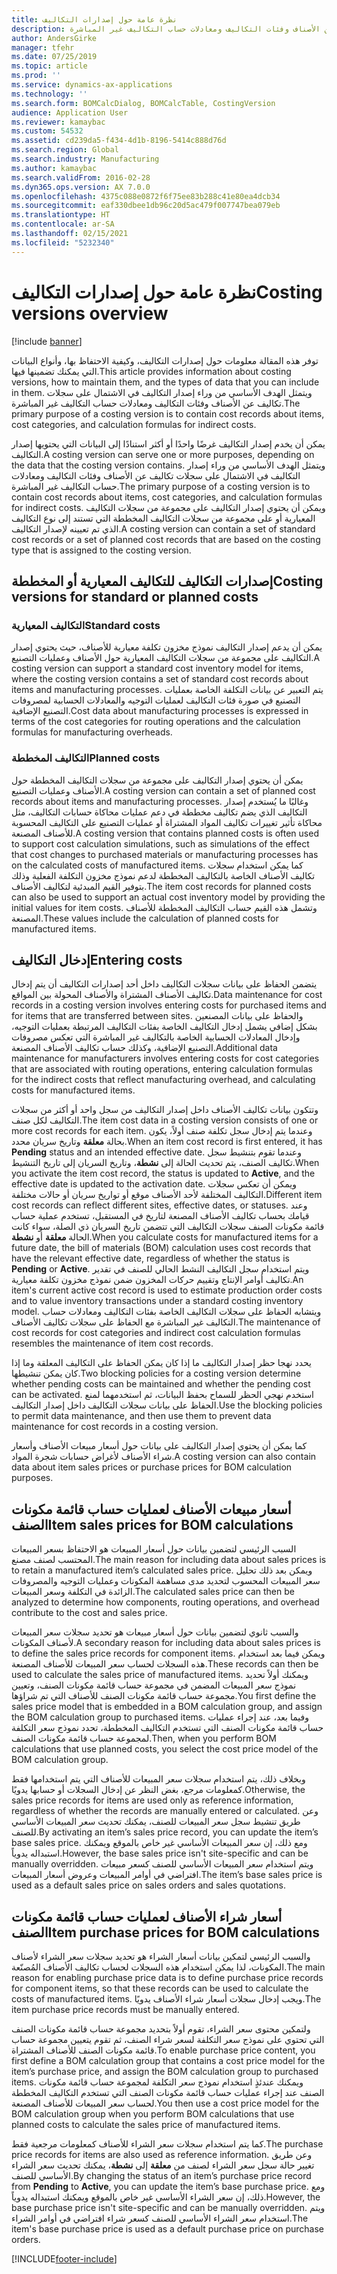 ```yaml
---
title: نظرة عامة حول إصدارات التكاليف
description: توفر هذه المقالة معلومات حول إصدارات التكاليف، وكيفية الاحتفاظ بها، وأنواع البيانات التي يمكنك تضمينها فيها. ويتمثل الهدف الأساسي من وراء إصدار التكاليف في الاشتمال على سجلات تكاليف عن الأصناف وفئات التكاليف ومعادلات حساب التكاليف غير المباشرة.
author: AndersGirke
manager: tfehr
ms.date: 07/25/2019
ms.topic: article
ms.prod: ''
ms.service: dynamics-ax-applications
ms.technology: ''
ms.search.form: BOMCalcDialog, BOMCalcTable, CostingVersion
audience: Application User
ms.reviewer: kamaybac
ms.custom: 54532
ms.assetid: cd239da5-f434-4d1b-8196-5414c888d76d
ms.search.region: Global
ms.search.industry: Manufacturing
ms.author: kamaybac
ms.search.validFrom: 2016-02-28
ms.dyn365.ops.version: AX 7.0.0
ms.openlocfilehash: 4375c088e0872f6f75ee83b288c41e80ea4dcb34
ms.sourcegitcommit: eaf330dbee1db96c20d5ac479f007747bea079eb
ms.translationtype: HT
ms.contentlocale: ar-SA
ms.lasthandoff: 02/15/2021
ms.locfileid: "5232340"
---
```

# <a name="costing-versions-overview"></a><span data-ttu-id="ba578-104">نظرة عامة حول إصدارات التكاليف</span><span class="sxs-lookup"><span data-stu-id="ba578-104">Costing versions overview</span></span>

[!include [banner](../includes/banner.md)]

<span data-ttu-id="ba578-105">توفر هذه المقالة معلومات حول إصدارات التكاليف، وكيفية الاحتفاظ بها، وأنواع البيانات التي يمكنك تضمينها فيها.</span><span class="sxs-lookup"><span data-stu-id="ba578-105">This article provides information about costing versions, how to maintain them, and the types of data that you can include in them.</span></span> <span data-ttu-id="ba578-106">ويتمثل الهدف الأساسي من وراء إصدار التكاليف في الاشتمال على سجلات تكاليف عن الأصناف وفئات التكاليف ومعادلات حساب التكاليف غير المباشرة.</span><span class="sxs-lookup"><span data-stu-id="ba578-106">The primary purpose of a costing version is to contain cost records about items, cost categories, and calculation formulas for indirect costs.</span></span>

<span data-ttu-id="ba578-107">يمكن أن يخدم إصدار التكاليف غرضًا واحدًا أو أكثر استنادًا إلى البيانات التي يحتويها إصدار التكاليف.</span><span class="sxs-lookup"><span data-stu-id="ba578-107">A costing version can serve one or more purposes, depending on the data that the costing version contains.</span></span> <span data-ttu-id="ba578-108">ويتمثل الهدف الأساسي من وراء إصدار التكاليف في الاشتمال على سجلات تكاليف عن الأصناف وفئات التكاليف ومعادلات حساب التكاليف غير المباشرة.</span><span class="sxs-lookup"><span data-stu-id="ba578-108">The primary purpose of a costing version is to contain cost records about items, cost categories, and calculation formulas for indirect costs.</span></span> <span data-ttu-id="ba578-109">ويمكن أن يحتوي إصدار التكاليف على مجموعة من سجلات التكاليف المعيارية أو على مجموعة من سجلات التكاليف المخططة التي تستند إلى نوع التكاليف الذي تم تعيينه لإصدار التكاليف.</span><span class="sxs-lookup"><span data-stu-id="ba578-109">A costing version can contain a set of standard cost records or a set of planned cost records that are based on the costing type that is assigned to the costing version.</span></span>

## <a name="costing-versions-for-standard-or-planned-costs"></a><span data-ttu-id="ba578-110">إصدارات التكاليف للتكاليف المعيارية أو المخططة</span><span class="sxs-lookup"><span data-stu-id="ba578-110">Costing versions for standard or planned costs</span></span>
### <a name="standard-costs"></a><span data-ttu-id="ba578-111">التكاليف المعيارية</span><span class="sxs-lookup"><span data-stu-id="ba578-111">Standard costs</span></span>

<span data-ttu-id="ba578-112">يمكن أن يدعم إصدار التكاليف نموذج مخزون تكلفة معيارية للأصناف، حيث يحتوي إصدار التكاليف على مجموعة من سجلات التكاليف المعيارية حول الأصناف وعمليات التصنيع.</span><span class="sxs-lookup"><span data-stu-id="ba578-112">A costing version can support a standard cost inventory model for items, where the costing version contains a set of standard cost records about items and manufacturing processes.</span></span> <span data-ttu-id="ba578-113">يتم التعبير عن بيانات التكلفة الخاصة بعمليات التصنيع في صورة فئات التكاليف لعمليات التوجيه والمعادلات الحسابية لمصروفات التصنيع الإضافية.</span><span class="sxs-lookup"><span data-stu-id="ba578-113">Cost data about manufacturing processes is expressed in terms of the cost categories for routing operations and the calculation formulas for manufacturing overheads.</span></span>

### <a name="planned-costs"></a><span data-ttu-id="ba578-114">التكاليف المخططة</span><span class="sxs-lookup"><span data-stu-id="ba578-114">Planned costs</span></span>

<span data-ttu-id="ba578-115">يمكن أن يحتوي إصدار التكاليف على مجموعة من سجلات التكاليف المخططة حول الأصناف وعمليات التصنيع.</span><span class="sxs-lookup"><span data-stu-id="ba578-115">A costing version can contain a set of planned cost records about items and manufacturing processes.</span></span> <span data-ttu-id="ba578-116">وغالبًا ما يُستخدم إصدار التكاليف الذي يضم تكاليف مخططة في دعم عمليات محاكاة حسابات التكاليف، مثل محاكاة تأثير تغييرات تكاليف المواد المشتراة أو عمليات التصنيع على التكاليف المحسوبة للأصناف المصنعة.</span><span class="sxs-lookup"><span data-stu-id="ba578-116">A costing version that contains planned costs is often used to support cost calculation simulations, such as simulations of the effect that cost changes to purchased materials or manufacturing processes has on the calculated costs of manufactured items.</span></span> <span data-ttu-id="ba578-117">كما يمكن استخدام سجلات تكاليف الأصناف الخاصة بالتكاليف المخططة لدعم نموذج مخزون التكلفة الفعلية وذلك بتوفير القيم المبدئية لتكاليف الأصناف.</span><span class="sxs-lookup"><span data-stu-id="ba578-117">The item cost records for planned costs can also be used to support an actual cost inventory model by providing the initial values for item costs.</span></span> <span data-ttu-id="ba578-118">وتشمل هذه القيم حساب التكاليف المخططة للأصناف المصنعة.</span><span class="sxs-lookup"><span data-stu-id="ba578-118">These values include the calculation of planned costs for manufactured items.</span></span>

## <a name="entering-costs"></a><span data-ttu-id="ba578-119">إدخال التكاليف</span><span class="sxs-lookup"><span data-stu-id="ba578-119">Entering costs</span></span>
<span data-ttu-id="ba578-120">يتضمن الحفاظ على بيانات سجلات التكاليف داخل أحد إصدارات التكاليف أن يتم إدخال تكاليف الأصناف المشتراة والأصناف المحولة بين المواقع.</span><span class="sxs-lookup"><span data-stu-id="ba578-120">Data maintenance for cost records in a costing version involves entering costs for purchased items and for items that are transferred between sites.</span></span> <span data-ttu-id="ba578-121">والحفاظ على بيانات المصنعين بشكل إضافي يشمل إدخال التكاليف الخاصة بفئات التكاليف المرتبطة بعمليات التوجيه، وإدخال المعادلات الحسابية الخاصة بالتكاليف غير المباشرة التي تعكس مصروفات التصنيع الإضافية، وكذلك حساب تكاليف الأصناف المصنعة.</span><span class="sxs-lookup"><span data-stu-id="ba578-121">Additional data maintenance for manufacturers involves entering costs for cost categories that are associated with routing operations, entering calculation formulas for the indirect costs that reflect manufacturing overhead, and calculating costs for manufactured items.</span></span> 

<span data-ttu-id="ba578-122">وتتكون بيانات تكاليف الأصناف داخل إصدار التكاليف من سجل واحد أو أكثر من سجلات التكاليف لكل صنف.</span><span class="sxs-lookup"><span data-stu-id="ba578-122">The item cost data in a costing version consists of one or more cost records for each item.</span></span> <span data-ttu-id="ba578-123">وعندما يتم إدخال سجل تكلفة صنف أولاً، يكون بحالة **معلقة** وتاريخ سريان محدد.</span><span class="sxs-lookup"><span data-stu-id="ba578-123">When an item cost record is first entered, it has **Pending** status and an intended effective date.</span></span> <span data-ttu-id="ba578-124">وعندما تقوم بتنشيط سجل تكاليف الصنف، يتم تحديث الحالة إلى **نشطة**، وتاريخ السريان إلى تاريخ التنشيط.</span><span class="sxs-lookup"><span data-stu-id="ba578-124">When you activate the item cost record, the status is updated to **Active**, and the effective date is updated to the activation date.</span></span> <span data-ttu-id="ba578-125">ويمكن أن تعكس سجلات التكاليف المختلفة لأحد الأصناف موقع أو تواريخ سريان أو حالات مختلفة.</span><span class="sxs-lookup"><span data-stu-id="ba578-125">Different item cost records can reflect different sites, effective dates, or statuses.</span></span> <span data-ttu-id="ba578-126">وعند قيامك بحساب تكاليف الأصناف المصنعة لتاريخ في المستقبل، تستخدم عملية حساب قائمة مكونات الصنف سجلات التكاليف التي تتضمن تاريخ السريان ذي الصلة، سواء كانت الحالة **معلقة** أو **نشطة**.</span><span class="sxs-lookup"><span data-stu-id="ba578-126">When you calculate costs for manufactured items for a future date, the bill of materials (BOM) calculation uses cost records that have the relevant effective date, regardless of whether the status is **Pending** or **Active**.</span></span> <span data-ttu-id="ba578-127">ويتم استخدام سجل التكاليف النشط الحالي للصنف في تقدير تكاليف أوامر الإنتاج وتقييم حركات المخزون ضمن نموذج مخزون تكلفة معيارية.</span><span class="sxs-lookup"><span data-stu-id="ba578-127">An item's current active cost record is used to estimate production order costs and to value inventory transactions under a standard costing inventory model.</span></span> <span data-ttu-id="ba578-128">ويتشابه الحفاظ على سجلات التكاليف الخاصة بفئات التكاليف ومعادلات حساب التكاليف غير المباشرة مع الحفاظ على سجلات تكاليف الأصناف.</span><span class="sxs-lookup"><span data-stu-id="ba578-128">The maintenance of cost records for cost categories and indirect cost calculation formulas resembles the maintenance of item cost records.</span></span> 

<span data-ttu-id="ba578-129">يحدد نهجا حظر إصدار التكاليف ما إذا كان يمكن الحفاظ على التكاليف المعلقة وما إذا كان يمكن تنشيطها.</span><span class="sxs-lookup"><span data-stu-id="ba578-129">Two blocking policies for a costing version determine whether pending costs can be maintained and whether the pending cost can be activated.</span></span> <span data-ttu-id="ba578-130">استخدم نهجي الحظر للسماح بحفظ البيانات، ثم استخدمهما لمنع الحفاظ على بيانات سجلات التكاليف داخل إصدار التكاليف.</span><span class="sxs-lookup"><span data-stu-id="ba578-130">Use the blocking policies to permit data maintenance, and then use them to prevent data maintenance for cost records in a costing version.</span></span> 

<span data-ttu-id="ba578-131">كما يمكن أن يحتوي إصدار التكاليف على بيانات حول أسعار مبيعات الأصناف وأسعار شراء الأصناف لأغراض حسابات شجرة المواد.</span><span class="sxs-lookup"><span data-stu-id="ba578-131">A costing version can also contain data about item sales prices or purchase prices for BOM calculation purposes.</span></span>

## <a name="item-sales-prices-for-bom-calculations"></a><span data-ttu-id="ba578-132">أسعار مبيعات الأصناف لعمليات حساب قائمة مكونات الصنف</span><span class="sxs-lookup"><span data-stu-id="ba578-132">Item sales prices for BOM calculations</span></span>
<span data-ttu-id="ba578-133">السبب الرئيسي لتضمين بيانات حول أسعار المبيعات هو الاحتفاظ بسعر المبيعات المحتسب لصنف مصنع.</span><span class="sxs-lookup"><span data-stu-id="ba578-133">The main reason for including data about sales prices is to retain a manufactured item’s calculated sales price.</span></span> <span data-ttu-id="ba578-134">ويمكن بعد ذلك تحليل سعر المبيعات المحسوب لتحديد مدى مساهمة المكونات وعمليات التوجيه والمصروفات الزائدة في التكلفة وسعر المبيعات.</span><span class="sxs-lookup"><span data-stu-id="ba578-134">The calculated sales price can then be analyzed to determine how components, routing operations, and overhead contribute to the cost and sales price.</span></span> 

<span data-ttu-id="ba578-135">والسبب ثانوي لتضمين بيانات حول أسعار مبيعات هو تحديد سجلات سعر المبيعات لأصناف المكونات.</span><span class="sxs-lookup"><span data-stu-id="ba578-135">A secondary reason for including data about sales prices is to define the sales price records for component items.</span></span> <span data-ttu-id="ba578-136">ويمكن فيما بعد استخدام هذه السجلات لحساب سعر المبيعات للأصناف المصنعة.</span><span class="sxs-lookup"><span data-stu-id="ba578-136">These records can then be used to calculate the sales price of manufactured items.</span></span> <span data-ttu-id="ba578-137">ويمكنك أولاً تحديد نموذج سعر المبيعات المضمن في مجموعة حساب قائمة مكونات الصنف، وتعيين مجموعة حساب قائمة مكونات الصنف للأصناف التي تم شراؤها.</span><span class="sxs-lookup"><span data-stu-id="ba578-137">You first define the sales price model that is embedded in a BOM calculation group, and assign the BOM calculation group to purchased items.</span></span> <span data-ttu-id="ba578-138">وفيما بعد، عند إجراء عمليات حساب قائمة مكونات الصنف التي تستخدم التكاليف المخططة، تحدد نموذج سعر التكلفة لمجموعة حساب قائمة مكونات الصنف.</span><span class="sxs-lookup"><span data-stu-id="ba578-138">Then, when you perform BOM calculations that use planned costs, you select the cost price model of the BOM calculation group.</span></span> 

<span data-ttu-id="ba578-139">وبخلاف ذلك، يتم استخدام سجلات سعر المبيعات للأصناف التي يتم استخدامها فقط كمعلومات مرجع، بغض النظر عن إدخال السجلات أو حسابها يدويًا.</span><span class="sxs-lookup"><span data-stu-id="ba578-139">Otherwise, the sales price records for items are used only as reference information, regardless of whether the records are manually entered or calculated.</span></span> <span data-ttu-id="ba578-140">وعن طريق تنشيط سجل سعر المبيعات للصنف، يمكنك تحديث سعر المبيعات الأساسي للصنف.</span><span class="sxs-lookup"><span data-stu-id="ba578-140">By activating an item’s sales price record, you can update the item’s base sales price.</span></span> <span data-ttu-id="ba578-141">ومع ذلك، إن سعر المبيعات الأساسي غير خاص بالموقع ويمكنك استبداله يدوياً.</span><span class="sxs-lookup"><span data-stu-id="ba578-141">However, the base sales price isn't site-specific and can be manually overridden.</span></span> <span data-ttu-id="ba578-142">ويتم استخدام سعر المبيعات الأساسي للصنف كسعر مبيعات افتراضي في أوامر المبيعات وعروض أسعار المبيعات.</span><span class="sxs-lookup"><span data-stu-id="ba578-142">The item’s base sales price is used as a default sales price on sales orders and sales quotations.</span></span>

## <a name="item-purchase-prices-for-bom-calculations"></a><span data-ttu-id="ba578-143">أسعار شراء الأصناف لعمليات حساب قائمة مكونات الصنف</span><span class="sxs-lookup"><span data-stu-id="ba578-143">Item purchase prices for BOM calculations</span></span>
<span data-ttu-id="ba578-144">والسبب الرئيسي لتمكين بيانات أسعار الشراء هو تحديد سجلات سعر الشراء لأصناف المكونات، لذا يمكن استخدام هذه السجلات لحساب تكاليف الأصناف المُصنّعة.</span><span class="sxs-lookup"><span data-stu-id="ba578-144">The main reason for enabling purchase price data is to define purchase price records for component items, so that these records can be used to calculate the costs of manufactured items.</span></span> <span data-ttu-id="ba578-145">ويجب إدخال سجلات أسعار شراء الأصناف يدويًا.</span><span class="sxs-lookup"><span data-stu-id="ba578-145">The item purchase price records must be manually entered.</span></span> 

<span data-ttu-id="ba578-146">ولتمكين محتوى سعر الشراء، تقوم أولاً بتحديد مجموعة حساب قائمة مكونات الصنف التي تحتوي على نموذج سعر التكلفة لسعر شراء الصنف، ثم تقوم يتعيين مجموعة حساب قائمة مكونات الصنف للأصناف المشتراة.</span><span class="sxs-lookup"><span data-stu-id="ba578-146">To enable purchase price content, you first define a BOM calculation group that contains a cost price model for the item’s purchase price, and assign the BOM calculation group to purchased items.</span></span> <span data-ttu-id="ba578-147">ويمكنك عندئذٍ استخدام نموذج سعر التكلفة لمجموعة حساب قائمة مكونات الصنف عند إجراء عمليات حساب قائمة مكونات الصنف التي تستخدم التكاليف المخططة لحساب سعر المبيعات للأصناف المصنعة.</span><span class="sxs-lookup"><span data-stu-id="ba578-147">You then use a cost price model for the BOM calculation group when you perform BOM calculations that use planned costs to calculate the sales price of manufactured items.</span></span> 

<span data-ttu-id="ba578-148">كما يتم استخدام سجلات سعر الشراء للأصناف كمعلومات مرجعية فقط.</span><span class="sxs-lookup"><span data-stu-id="ba578-148">The purchase price records for items are also used as reference information.</span></span> <span data-ttu-id="ba578-149">وعن طريق تغيير حالة سجل سعر الشراء لصنف من **معلقة** إلى **نشطة**، يمكنك تحديث سعر الشراء الأساسي للصنف.</span><span class="sxs-lookup"><span data-stu-id="ba578-149">By changing the status of an item’s purchase price record from **Pending** to **Active**, you can update the item’s base purchase price.</span></span> <span data-ttu-id="ba578-150">ومع ذلك، إن سعر الشراء الأساسي غير خاص بالموقع ويمكنك استبداله يدوياً.</span><span class="sxs-lookup"><span data-stu-id="ba578-150">However, the base purchase price isn't site-specific and can be manually overridden.</span></span> <span data-ttu-id="ba578-151">ويتم استخدام سعر الشراء الأساسي للصنف كسعر شراء افتراضي في أوامر الشراء.</span><span class="sxs-lookup"><span data-stu-id="ba578-151">The item's base purchase price is used as a default purchase price on purchase orders.</span></span>





[!INCLUDE[footer-include](../../includes/footer-banner.md)]